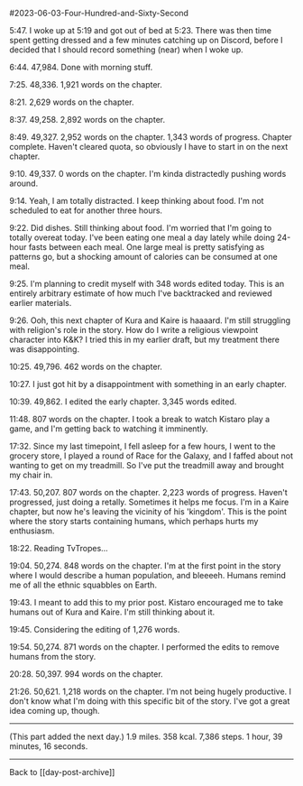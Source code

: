 #2023-06-03-Four-Hundred-and-Sixty-Second

5:47.  I woke up at 5:19 and got out of bed at 5:23.  There was then time spent getting dressed and a few minutes catching up on Discord, before I decided that I should record something (near) when I woke up.

6:44.  47,984.  Done with morning stuff.

7:25.  48,336.  1,921 words on the chapter.

8:21.  2,629 words on the chapter.

8:37.  49,258.  2,892 words on the chapter.

8:49.  49,327.  2,952 words on the chapter.  1,343 words of progress.  Chapter complete.  Haven't cleared quota, so obviously I have to start in on the next chapter.

9:10.  49,337.  0 words on the chapter.  I'm kinda distractedly pushing words around.

9:14.  Yeah, I am totally distracted.  I keep thinking about food.  I'm not scheduled to eat for another three hours.

9:22.  Did dishes.  Still thinking about food.  I'm worried that I'm going to totally overeat today.  I've been eating one meal a day lately while doing 24-hour fasts between each meal.  One large meal is pretty satisfying as patterns go, but a shocking amount of calories can be consumed at one meal.

9:25.  I'm planning to credit myself with 348 words edited today.  This is an entirely arbitrary estimate of how much I've backtracked and reviewed earlier materials.

9:26.  Ooh, this next chapter of Kura and Kaire is haaaard.  I'm still struggling with religion's role in the story.  How do I write a religious viewpoint character into K&K?  I tried this in my earlier draft, but my treatment there was disappointing.

10:25.  49,796.  462 words on the chapter.

10:27.  I just got hit by a disappointment with something in an early chapter.

10:39.  49,862.  I edited the early chapter.  3,345 words edited.

11:48.  807 words on the chapter.  I took a break to watch Kistaro play a game, and I'm getting back to watching it imminently.

17:32.  Since my last timepoint, I fell asleep for a few hours, I went to the grocery store, I played a round of Race for the Galaxy, and I faffed about not wanting to get on my treadmill.  So I've put the treadmill away and brought my chair in.

17:43.  50,207.  807 words on the chapter.  2,223 words of progress.  Haven't progressed, just doing a retally.  Sometimes it helps me focus.  I'm in a Kaire chapter, but now he's leaving the vicinity of his 'kingdom'.  This is the point where the story starts containing humans, which perhaps hurts my enthusiasm.

18:22.  Reading TvTropes...

19:04.  50,274.  848 words on the chapter.  I'm at the first point in the story where I would describe a human population, and bleeeeh.  Humans remind me of all the ethnic squabbles on Earth.

19:43.  I meant to add this to my prior post.  Kistaro encouraged me to take humans out of Kura and Kaire.  I'm still thinking about it.

19:45.  Considering the editing of 1,276 words.

19:54.  50,274.  871 words on the chapter.  I performed the edits to remove humans from the story.

20:28.  50,397.  994 words on the chapter.

21:26.  50,621.  1,218 words on the chapter.  I'm not being hugely productive.  I don't know what I'm doing with this specific bit of the story.  I've got a great idea coming up, though.

---
(This part added the next day.)  1.9 miles.  358 kcal.  7,386 steps.  1 hour, 39 minutes, 16 seconds.

---
Back to [[day-post-archive]]